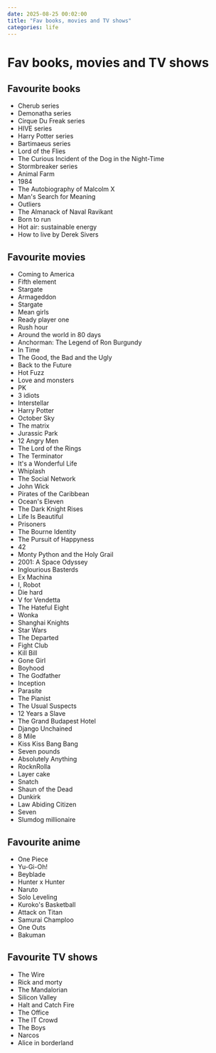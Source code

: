 ```yaml
---
date: 2025-08-25 00:02:00
title: "Fav books, movies and TV shows"
categories: life
---
```


# Fav books, movies and TV shows

## Favourite books
- Cherub series
- Demonatha series
- Cirque Du Freak series
- HIVE series
- Harry Potter series
- Bartimaeus series
- Lord of the Flies
- The Curious Incident of the Dog in the Night-Time
- Stormbreaker series
- Animal Farm
- 1984
- The Autobiography of Malcolm X
- Man's Search for Meaning
- Outliers
- The Almanack of Naval Ravikant
- Born to run
- Hot air: sustainable energy
- How to live by Derek Sivers


## Favourite movies
- Coming to America
- Fifth element
- Stargate
- Armageddon
- Stargate
- Mean girls
- Ready player one
- Rush hour
- Around the world in 80 days
- Anchorman: The Legend of Ron Burgundy
- In Time
- The Good, the Bad and the Ugly
- Back to the Future
- Hot Fuzz
- Love and monsters
- PK
- 3 idiots
- Interstellar
- Harry Potter
- October Sky
- The matrix
- Jurassic Park
- 12 Angry Men
- The Lord of the Rings
- The Terminator
- It's a Wonderful Life
- Whiplash
- The Social Network
- John Wick
- Pirates of the Caribbean
- Ocean's Eleven
- The Dark Knight Rises
- Life Is Beautiful
- Prisoners
- The Bourne Identity
- The Pursuit of Happyness
- 42
- Monty Python and the Holy Grail
- 2001: A Space Odyssey
- Inglourious Basterds
- Ex Machina
- I, Robot
- Die hard
- V for Vendetta
- The Hateful Eight
- Wonka
- Shanghai Knights
- Star Wars
- The Departed
- Fight Club
- Kill Bill
- Gone Girl
- Boyhood
- The Godfather
- Inception
- Parasite
- The Pianist
- The Usual Suspects
- 12 Years a Slave
- The Grand Budapest Hotel
- Django Unchained
- 8 Mile
- Kiss Kiss Bang Bang
- Seven pounds
- Absolutely Anything 
- RocknRolla
- Layer cake
- Snatch
- Shaun of the Dead
- Dunkirk
- Law Abiding Citizen
- Seven
- Slumdog millionaire 


## Favourite anime
- One Piece
- Yu-Gi-Oh!
- Beyblade
- Hunter x Hunter
- Naruto
- Solo Leveling
- Kuroko's Basketball
- Attack on Titan
- Samurai Champloo
- One Outs
- Bakuman

## Favourite TV shows
- The Wire
- Rick and morty
- The Mandalorian 
- Silicon Valley
- Halt and Catch Fire
- The Office
- The IT Crowd
- The Boys
- Narcos
- Alice in borderland 



